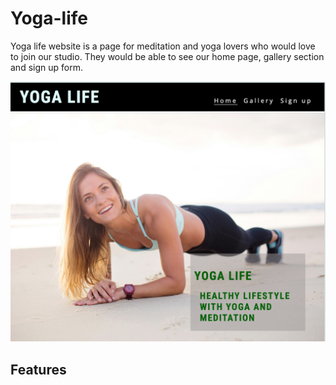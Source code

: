 # Yoga-life

Yoga life website is a page for meditation and yoga lovers who would love to join our studio. They would be able to see our home page, gallery section and sign up form.


![Yoga life](/assets/images/Yoga-life.png)







## Features


